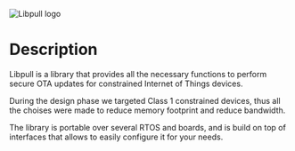 ![Libpull logo](https://github.com/AntonioLangiu/libpull/raw/master/libpull.png)

# Description

Libpull is a library that provides all the necessary functions
to perform secure OTA updates for constrained Internet of Things
devices.

During the design phase we targeted Class 1 constrained devices,
thus all the choises were made to reduce memory footprint and
reduce bandwidth.

The library is portable over several RTOS and boards, and is build
on top of interfaces that allows to easily configure it for 
your needs.


